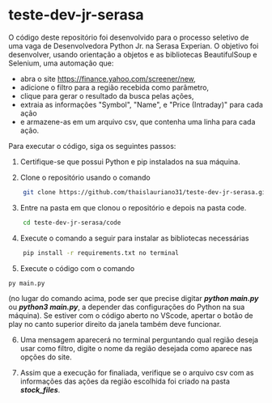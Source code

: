 # teste-dev-jr-serasa

O código deste repositório foi desenvolvido para o processo seletivo de uma vaga de Desenvolvedora Python Jr. na Serasa Experian. O objetivo foi desenvolver, usando orientação a objetos e as bibliotecas BeautifulSoup e Selenium, uma automação que:
- abra o site https://finance.yahoo.com/screener/new, 
- adicione o filtro para a região recebida como parâmetro, 
- clique para gerar o resultado da busca pelas ações,
- extraia as informações "Symbol", "Name", e "Price (Intraday)" para cada ação 
- e armazene-as em um arquivo csv, que contenha uma linha para cada ação.

Para executar o código, siga os seguintes passos: 

1. Certifique-se que possui Python e pip instalados na sua máquina.

2. Clone o repositório usando o comando 
```bash
    git clone https://github.com/thaislauriano31/teste-dev-jr-serasa.git
```

3. Entre na pasta em que clonou o repositório e depois na pasta code.
```bash
    cd teste-dev-jr-serasa/code
```

4. Execute o comando a seguir para instalar as bibliotecas necessárias
```bash
    pip install -r requirements.txt no terminal
```

5. Execute o código com o comando 
```bash
py main.py 
```
(no lugar do comando acima, pode ser que precise digitar ***python main.py*** ou ***python3 main.py***, a depender das configurações do Python na sua máquina). Se estiver com o código aberto no VScode, apertar o botão de play no canto superior direito da janela também deve funcionar.

6. Uma mensagem aparecerá no terminal perguntando qual região deseja usar como filtro, digite o nome da região desejada como aparece nas opções do site.

7. Assim que a execução for finaliada, verifique se o arquivo csv com as informações das ações da região escolhida foi criado na pasta ***stock_files***.
